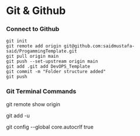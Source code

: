 # Git & Github

### Connect to Github

```
git init
git remote add origin git@github.com:saidmustafa-said/ProgammingTemplate.git
git pull origin main
git push --set-upstream origin main
git add .git add DevOPS_Template
git commit -m "Folder structure added"
git push
```

### Git Terminal Commands

git remote show origin

git add -u

git config --global core.autocrlf true
